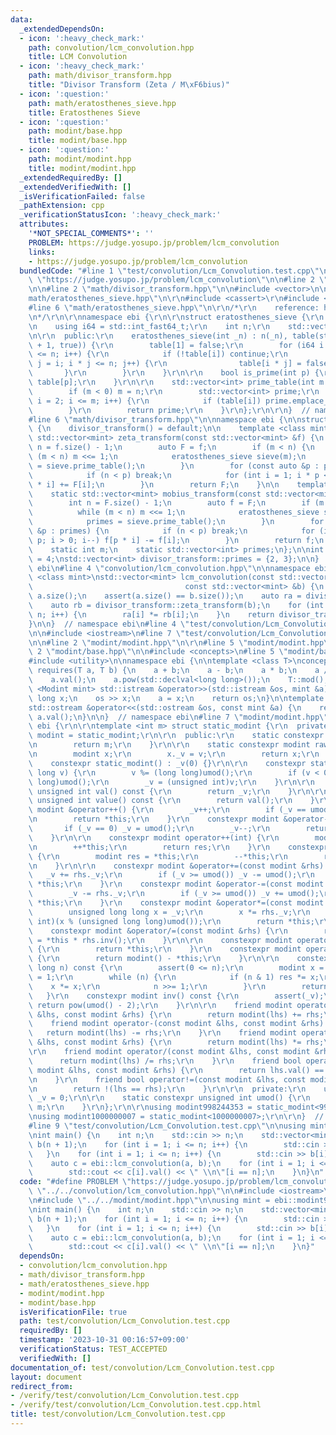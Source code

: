 ```yaml
---
data:
  _extendedDependsOn:
  - icon: ':heavy_check_mark:'
    path: convolution/lcm_convolution.hpp
    title: LCM Convolution
  - icon: ':heavy_check_mark:'
    path: math/divisor_transform.hpp
    title: "Divisor Transform (Zeta / M\xF6bius)"
  - icon: ':question:'
    path: math/eratosthenes_sieve.hpp
    title: Eratosthenes Sieve
  - icon: ':question:'
    path: modint/base.hpp
    title: modint/base.hpp
  - icon: ':question:'
    path: modint/modint.hpp
    title: modint/modint.hpp
  _extendedRequiredBy: []
  _extendedVerifiedWith: []
  _isVerificationFailed: false
  _pathExtension: cpp
  _verificationStatusIcon: ':heavy_check_mark:'
  attributes:
    '*NOT_SPECIAL_COMMENTS*': ''
    PROBLEM: https://judge.yosupo.jp/problem/lcm_convolution
    links:
    - https://judge.yosupo.jp/problem/lcm_convolution
  bundledCode: "#line 1 \"test/convolution/Lcm_Convolution.test.cpp\"\n#define PROBLEM\
    \ \"https://judge.yosupo.jp/problem/lcm_convolution\"\n\n#line 2 \"convolution/lcm_convolution.hpp\"\
    \n\n#line 2 \"math/divisor_transform.hpp\"\n\n#include <vector>\n\n#line 2 \"\
    math/eratosthenes_sieve.hpp\"\n\r\n#include <cassert>\r\n#include <cstdint>\r\n\
    #line 6 \"math/eratosthenes_sieve.hpp\"\n\r\n/*\r\n    reference: https://37zigen.com/sieve-eratosthenes/\r\
    \n*/\r\n\r\nnamespace ebi {\r\n\r\nstruct eratosthenes_sieve {\r\n  private:\r\
    \n    using i64 = std::int_fast64_t;\r\n    int n;\r\n    std::vector<bool> table;\r\
    \n\r\n  public:\r\n    eratosthenes_sieve(int _n) : n(_n), table(std::vector<bool>(n\
    \ + 1, true)) {\r\n        table[1] = false;\r\n        for (i64 i = 2; i * i\
    \ <= n; i++) {\r\n            if (!table[i]) continue;\r\n            for (i64\
    \ j = i; i * j <= n; j++) {\r\n                table[i * j] = false;\r\n     \
    \       }\r\n        }\r\n    }\r\n\r\n    bool is_prime(int p) {\r\n        return\
    \ table[p];\r\n    }\r\n\r\n    std::vector<int> prime_table(int m = -1) {\r\n\
    \        if (m < 0) m = n;\r\n        std::vector<int> prime;\r\n        for (int\
    \ i = 2; i <= m; i++) {\r\n            if (table[i]) prime.emplace_back(i);\r\n\
    \        }\r\n        return prime;\r\n    }\r\n};\r\n\r\n}  // namespace ebi\n\
    #line 6 \"math/divisor_transform.hpp\"\n\nnamespace ebi {\n\nstruct divisor_transform\
    \ {\n    divisor_transform() = default;\n\n    template <class mint>\n    static\
    \ std::vector<mint> zeta_transform(const std::vector<mint> &f) {\n        int\
    \ n = f.size() - 1;\n        auto F = f;\n        if (m < n) {\n            while\
    \ (m < n) m <<= 1;\n            eratosthenes_sieve sieve(m);\n            primes\
    \ = sieve.prime_table();\n        }\n        for (const auto &p : primes) {\n\
    \            if (n < p) break;\n            for (int i = 1; i * p <= n; i++) F[p\
    \ * i] += F[i];\n        }\n        return F;\n    }\n\n    template <class mint>\n\
    \    static std::vector<mint> mobius_transform(const std::vector<mint> &F) {\n\
    \        int n = F.size() - 1;\n        auto f = F;\n        if (m < n) {\n  \
    \          while (m < n) m <<= 1;\n            eratosthenes_sieve sieve(m);\n\
    \            primes = sieve.prime_table();\n        }\n        for (const auto\
    \ &p : primes) {\n            if (n < p) break;\n            for (int i = n /\
    \ p; i > 0; i--) f[p * i] -= f[i];\n        }\n        return f;\n    }\n\n  private:\n\
    \    static int m;\n    static std::vector<int> primes;\n};\n\nint divisor_transform::m\
    \ = 4;\nstd::vector<int> divisor_transform::primes = {2, 3};\n\n}  // namespace\
    \ ebi\n#line 4 \"convolution/lcm_convolution.hpp\"\n\nnamespace ebi {\n\ntemplate\
    \ <class mint>\nstd::vector<mint> lcm_convolution(const std::vector<mint> &a,\n\
    \                                  const std::vector<mint> &b) {\n    int n =\
    \ a.size();\n    assert(a.size() == b.size());\n    auto ra = divisor_transform::zeta_transform(a);\n\
    \    auto rb = divisor_transform::zeta_transform(b);\n    for (int i = 0; i <\
    \ n; i++) {\n        ra[i] *= rb[i];\n    }\n    return divisor_transform::mobius_transform(ra);\n\
    }\n\n}  // namespace ebi\n#line 4 \"test/convolution/Lcm_Convolution.test.cpp\"\
    \n\n#include <iostream>\n#line 7 \"test/convolution/Lcm_Convolution.test.cpp\"\
    \n\n#line 2 \"modint/modint.hpp\"\n\r\n#line 5 \"modint/modint.hpp\"\n\r\n#line\
    \ 2 \"modint/base.hpp\"\n\n#include <concepts>\n#line 5 \"modint/base.hpp\"\n\
    #include <utility>\n\nnamespace ebi {\n\ntemplate <class T>\nconcept Modint =\
    \ requires(T a, T b) {\n    a + b;\n    a - b;\n    a * b;\n    a / b;\n    a.inv();\n\
    \    a.val();\n    a.pow(std::declval<long long>());\n    T::mod();\n};\n\ntemplate\
    \ <Modint mint> std::istream &operator>>(std::istream &os, mint &a) {\n    long\
    \ long x;\n    os >> x;\n    a = x;\n    return os;\n}\n\ntemplate <Modint mint>\n\
    std::ostream &operator<<(std::ostream &os, const mint &a) {\n    return os <<\
    \ a.val();\n}\n\n}  // namespace ebi\n#line 7 \"modint/modint.hpp\"\n\r\nnamespace\
    \ ebi {\r\n\r\ntemplate <int m> struct static_modint {\r\n  private:\r\n    using\
    \ modint = static_modint;\r\n\r\n  public:\r\n    static constexpr int mod() {\r\
    \n        return m;\r\n    }\r\n\r\n    static constexpr modint raw(int v) {\r\
    \n        modint x;\r\n        x._v = v;\r\n        return x;\r\n    }\r\n\r\n\
    \    constexpr static_modint() : _v(0) {}\r\n\r\n    constexpr static_modint(long\
    \ long v) {\r\n        v %= (long long)umod();\r\n        if (v < 0) v += (long\
    \ long)umod();\r\n        _v = (unsigned int)v;\r\n    }\r\n\r\n    constexpr\
    \ unsigned int val() const {\r\n        return _v;\r\n    }\r\n\r\n    constexpr\
    \ unsigned int value() const {\r\n        return val();\r\n    }\r\n\r\n    constexpr\
    \ modint &operator++() {\r\n        _v++;\r\n        if (_v == umod()) _v = 0;\r\
    \n        return *this;\r\n    }\r\n    constexpr modint &operator--() {\r\n \
    \       if (_v == 0) _v = umod();\r\n        _v--;\r\n        return *this;\r\n\
    \    }\r\n\r\n    constexpr modint operator++(int) {\r\n        modint res = *this;\r\
    \n        ++*this;\r\n        return res;\r\n    }\r\n    constexpr modint operator--(int)\
    \ {\r\n        modint res = *this;\r\n        --*this;\r\n        return res;\r\
    \n    }\r\n\r\n    constexpr modint &operator+=(const modint &rhs) {\r\n     \
    \   _v += rhs._v;\r\n        if (_v >= umod()) _v -= umod();\r\n        return\
    \ *this;\r\n    }\r\n    constexpr modint &operator-=(const modint &rhs) {\r\n\
    \        _v -= rhs._v;\r\n        if (_v >= umod()) _v += umod();\r\n        return\
    \ *this;\r\n    }\r\n    constexpr modint &operator*=(const modint &rhs) {\r\n\
    \        unsigned long long x = _v;\r\n        x *= rhs._v;\r\n        _v = (unsigned\
    \ int)(x % (unsigned long long)umod());\r\n        return *this;\r\n    }\r\n\
    \    constexpr modint &operator/=(const modint &rhs) {\r\n        return *this\
    \ = *this * rhs.inv();\r\n    }\r\n\r\n    constexpr modint operator+() const\
    \ {\r\n        return *this;\r\n    }\r\n    constexpr modint operator-() const\
    \ {\r\n        return modint() - *this;\r\n    }\r\n\r\n    constexpr modint pow(long\
    \ long n) const {\r\n        assert(0 <= n);\r\n        modint x = *this, res\
    \ = 1;\r\n        while (n) {\r\n            if (n & 1) res *= x;\r\n        \
    \    x *= x;\r\n            n >>= 1;\r\n        }\r\n        return res;\r\n \
    \   }\r\n    constexpr modint inv() const {\r\n        assert(_v);\r\n       \
    \ return pow(umod() - 2);\r\n    }\r\n\r\n    friend modint operator+(const modint\
    \ &lhs, const modint &rhs) {\r\n        return modint(lhs) += rhs;\r\n    }\r\n\
    \    friend modint operator-(const modint &lhs, const modint &rhs) {\r\n     \
    \   return modint(lhs) -= rhs;\r\n    }\r\n    friend modint operator*(const modint\
    \ &lhs, const modint &rhs) {\r\n        return modint(lhs) *= rhs;\r\n    }\r\n\
    \r\n    friend modint operator/(const modint &lhs, const modint &rhs) {\r\n  \
    \      return modint(lhs) /= rhs;\r\n    }\r\n    friend bool operator==(const\
    \ modint &lhs, const modint &rhs) {\r\n        return lhs.val() == rhs.val();\r\
    \n    }\r\n    friend bool operator!=(const modint &lhs, const modint &rhs) {\r\
    \n        return !(lhs == rhs);\r\n    }\r\n\r\n  private:\r\n    unsigned int\
    \ _v = 0;\r\n\r\n    static constexpr unsigned int umod() {\r\n        return\
    \ m;\r\n    }\r\n};\r\n\r\nusing modint998244353 = static_modint<998244353>;\r\
    \nusing modint1000000007 = static_modint<1000000007>;\r\n\r\n}  // namespace ebi\n\
    #line 9 \"test/convolution/Lcm_Convolution.test.cpp\"\n\nusing mint = ebi::modint998244353;\n\
    \nint main() {\n    int n;\n    std::cin >> n;\n    std::vector<mint> a(n + 1),\
    \ b(n + 1);\n    for (int i = 1; i <= n; i++) {\n        std::cin >> a[i];\n \
    \   }\n    for (int i = 1; i <= n; i++) {\n        std::cin >> b[i];\n    }\n\
    \    auto c = ebi::lcm_convolution(a, b);\n    for (int i = 1; i <= n; i++) {\n\
    \        std::cout << c[i].val() << \" \\n\"[i == n];\n    }\n}\n"
  code: "#define PROBLEM \"https://judge.yosupo.jp/problem/lcm_convolution\"\n\n#include\
    \ \"../../convolution/lcm_convolution.hpp\"\n\n#include <iostream>\n#include <vector>\n\
    \n#include \"../../modint/modint.hpp\"\n\nusing mint = ebi::modint998244353;\n\
    \nint main() {\n    int n;\n    std::cin >> n;\n    std::vector<mint> a(n + 1),\
    \ b(n + 1);\n    for (int i = 1; i <= n; i++) {\n        std::cin >> a[i];\n \
    \   }\n    for (int i = 1; i <= n; i++) {\n        std::cin >> b[i];\n    }\n\
    \    auto c = ebi::lcm_convolution(a, b);\n    for (int i = 1; i <= n; i++) {\n\
    \        std::cout << c[i].val() << \" \\n\"[i == n];\n    }\n}"
  dependsOn:
  - convolution/lcm_convolution.hpp
  - math/divisor_transform.hpp
  - math/eratosthenes_sieve.hpp
  - modint/modint.hpp
  - modint/base.hpp
  isVerificationFile: true
  path: test/convolution/Lcm_Convolution.test.cpp
  requiredBy: []
  timestamp: '2023-10-31 00:16:57+09:00'
  verificationStatus: TEST_ACCEPTED
  verifiedWith: []
documentation_of: test/convolution/Lcm_Convolution.test.cpp
layout: document
redirect_from:
- /verify/test/convolution/Lcm_Convolution.test.cpp
- /verify/test/convolution/Lcm_Convolution.test.cpp.html
title: test/convolution/Lcm_Convolution.test.cpp
---
```

